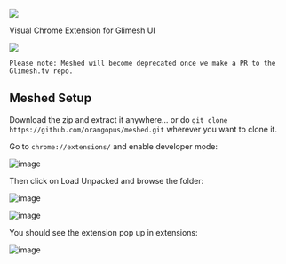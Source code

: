 ![](https://i.imgur.com/6WtmwAo.png)

Visual Chrome Extension for Glimesh UI

[![](https://developer-chrome-com.imgix.net/image/BrQidfK9jaQyIHwdw91aVpkPiib2/LclHxMxqoswLNRcUW3m5.png?auto=format&w=228)](https://chrome.google.com/webstore/detail/meshed/hkjokliffmoapjnpnpldlbegjgkldmin?hl=en)

```
Please note: Meshed will become deprecated once we make a PR to the Glimesh.tv repo.
```

## Meshed Setup

Download the zip and extract it anywhere... or do `git clone https://github.com/orangopus/meshed.git` wherever you want to clone it.

Go to `chrome://extensions/` and enable developer mode:

![image](https://user-images.githubusercontent.com/45247477/110267521-e4d77400-7fb7-11eb-8798-b62c63be75ae.png)

Then click on Load Unpacked and browse the folder:

![image](https://user-images.githubusercontent.com/45247477/110267613-18b29980-7fb8-11eb-8b7e-b52ddb1b11a8.png)

![image](https://user-images.githubusercontent.com/45247477/110267757-5b747180-7fb8-11eb-948c-ab88084504c0.png)

You should see the extension pop up in extensions:

![image](https://user-images.githubusercontent.com/45247477/110267777-65967000-7fb8-11eb-86ee-ac77ac14cac1.png)
